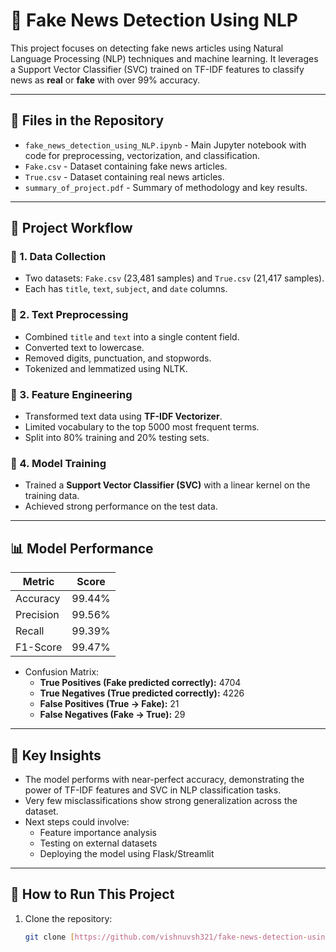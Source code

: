 # 📰 Fake News Detection Using NLP

This project focuses on detecting fake news articles using Natural Language Processing (NLP) techniques and machine learning. It leverages a Support Vector Classifier (SVC) trained on TF-IDF features to classify news as **real** or **fake** with over 99% accuracy.

---

## 📁 Files in the Repository

- `fake_news_detection_using_NLP.ipynb` - Main Jupyter notebook with code for preprocessing, vectorization, and classification.
- `Fake.csv` - Dataset containing fake news articles.
- `True.csv` - Dataset containing real news articles.
- `summary_of_project.pdf` - Summary of methodology and key results.

---

## 🧠 Project Workflow

### 🔹 1. Data Collection
- Two datasets: `Fake.csv` (23,481 samples) and `True.csv` (21,417 samples).
- Each has `title`, `text`, `subject`, and `date` columns.

### 🔹 2. Text Preprocessing
- Combined `title` and `text` into a single content field.
- Converted text to lowercase.
- Removed digits, punctuation, and stopwords.
- Tokenized and lemmatized using NLTK.

### 🔹 3. Feature Engineering
- Transformed text data using **TF-IDF Vectorizer**.
- Limited vocabulary to the top 5000 most frequent terms.
- Split into 80% training and 20% testing sets.

### 🔹 4. Model Training
- Trained a **Support Vector Classifier (SVC)** with a linear kernel on the training data.
- Achieved strong performance on the test data.

---

## 📊 Model Performance

| Metric      | Score    |
|-------------|----------|
| Accuracy    | 99.44%   |
| Precision   | 99.56%   |
| Recall      | 99.39%   |
| F1-Score    | 99.47%   |

- Confusion Matrix:
  - **True Positives (Fake predicted correctly):** 4704
  - **True Negatives (True predicted correctly):** 4226
  - **False Positives (True → Fake):** 21
  - **False Negatives (Fake → True):** 29

---

## 📌 Key Insights

- The model performs with near-perfect accuracy, demonstrating the power of TF-IDF features and SVC in NLP classification tasks.
- Very few misclassifications show strong generalization across the dataset.
- Next steps could involve:
  - Feature importance analysis
  - Testing on external datasets
  - Deploying the model using Flask/Streamlit

---

## 🚀 How to Run This Project

1. Clone the repository:
   ```bash
   git clone [https://github.com/vishnuvsh321/fake-news-detection-using-NLP]
